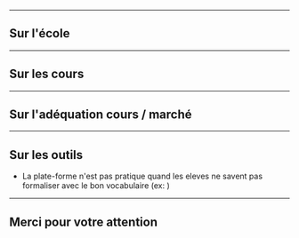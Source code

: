 <!-- footer: Copyright 2017 © Glenn ROLLAND – Reproduction interdite -->
<!-- page_number : true -->

<link rel="stylesheet" href="../assets/style.css" />

----

## Sur l'école

----

## Sur les cours

----

## Sur l'adéquation cours / marché 

----

## Sur les outils

* La plate-forme n'est pas pratique quand les eleves ne savent pas formaliser 
avec le bon vocabulaire (ex: )

----

## Merci pour votre attention

